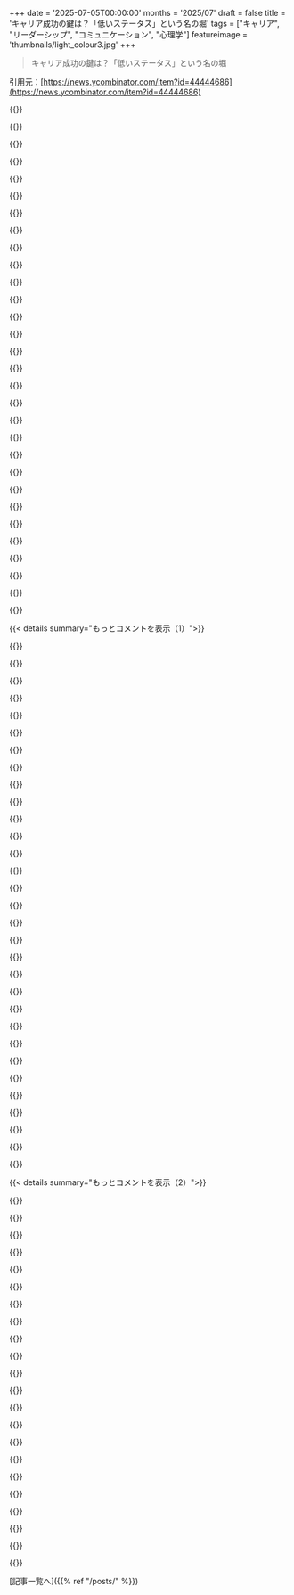 +++
date = '2025-07-05T00:00:00'
months = '2025/07'
draft = false
title = 'キャリア成功の鍵は？「低いステータス」という名の堀'
tags = ["キャリア", "リーダーシップ", "コミュニケーション", "心理学"]
featureimage = 'thumbnails/light_colour3.jpg'
+++

> キャリア成功の鍵は？「低いステータス」という名の堀

引用元：[https://news.ycombinator.com/item?id=44444686](https://news.ycombinator.com/item?id=44444686)




{{<matomeQuote body="なんかちょっと似てるけど、俺は「高いステータスの特権」として考えてるんだ。<br>新人君がいっぱいいるチームで、シニアとしてあえて「バカな質問」とか「ウザい質問」を聞いたり、他の人が考えてそうだってことをわざと言葉にしたりしてる。だって、俺にはその分キャリアのダメージを負う余裕があるからね。" userName="AceJohnny2" createdAt="2025/07/05 03:04:16" color="#45d325">}}




{{<matomeQuote body="バカな質問をすることを絶対に恐れるなよ。何年もペネトレーションテストをやってきた経験から言わせてもらうと、バカな質問にすぐに明確な答えがない時って、誰かがちゃんと考えてない証拠だからね。<br>あと、すぐに答える人を疑うことも恐れるな。賢い人たちを深く考えるより速く答えるように訓練しすぎてるけど、速さと深さにはトレードオフがほぼ常にあるんだ。" userName="matthewdgreen" createdAt="2025/07/05 03:29:03" color="">}}




{{<matomeQuote body="＞バカな質問をすることを絶対に恐れるなよ<br>残念ながら、それは現実世界ではめったに通用しない白黒つけすぎたアドバイスだね。外科医がバカな質問するのを見たいと思う？君が乗ってるフライトのパイロットは？<br>思わないだろ。だって、彼らみたいに判断が本当に重要な人たちが、ちゃんと何をすべきか分かってるって認識が、君の心理的な安心感の一部になってるからね。<br>追記:「バカな質問」って言ってるのは、「基本的なけど明らかに重要な質問」のことじゃないよ。それは、他の人が君なら知ってると思ってることが、実は知らないってバレるような質問、つまり彼らに（正しくても間違ってても）君を見誤ってたかもって思わせちゃう質問のこと。" userName="akoboldfrying" createdAt="2025/07/05 04:09:31" color="#785bff">}}




{{<matomeQuote body="分かったけど、「バカな質問」って言葉を最初に持ち出したのはあなたじゃないよね？だからあなたがどう定義するかより、それが最初にどういう意味で使われたかを一番頑張って解釈する方が大事じゃない？" userName="nothrabannosir" createdAt="2025/07/05 06:40:16" color="">}}




{{<matomeQuote body="うん、俺もチームのシニアだよ（前には似たようなチームのチームリードだったこともあるくらい）。だからマジで気楽にできることがいっぱいあるんだ。<br>1. 若手が良い仕事したら、サポートが必要だったとしても遠慮なく思いっきり褒めてやる。自分で手柄を横取りする必要なんてないからね。<br>2. 自分の目標のために使う時間を少し削って、若手のコーチングをする。これは時間入力のコードもないし、誰も頼んでこないけどね。<br>3. 全然罪悪感なく気軽にこう言える。「いやごめん、それは2週間じゃ無理だよ、6週間かかる仕事だ」「もちろんこの仕事の俺の分はやるけど、成功させたかったらXYZのリソースをコミットしてもらう必要があるよ」<br>4. 組織にとって一番良いと思うやり方でルールを解釈できる。一番細かすぎる解釈してる人を喜ばせる必要はないんだ。<br>5. 自分の仕事の成果が組織にどう価値をもたらしてるか、説得力のある説明ができる。（一方、若手は死ぬほど頑張っても評価されないこともある）<br>俺は中年の白人男性でもあるんだけど、これが根拠のない信頼を結構与えてくれてる気がする。でも、プロとしての経験と合わせると、マジでいろんな意味で若手より楽だと思う。だからちょっとは還元する責任があるね。" userName="iamthemonster" createdAt="2025/07/05 05:18:49" color="#ff5733">}}




{{<matomeQuote body="最初にその言葉（バカな質問）を持ち出した人は、たぶん俺が言った意味で言ったはずだよ。だってもしそうじゃなくて—もし彼が単に「基本的だけど明らかに重要な質問」って意味で言っただけなら—そもそもそれを持ち出す理由がないもんね。なぜなら、基本的だけど明らかに重要な質問は恐れるべきじゃないってことには、100＼%の人が同意するから。" userName="akoboldfrying" createdAt="2025/07/05 08:04:17" color="">}}




{{<matomeQuote body="＞若手が良い仕事したら、サポートが必要だったとしても遠慮なく思いっきり褒めてやる<br>これはチームに良い雰囲気と信頼を築く上で、リーダーシップとして最も効果的なやり方の一つだよ。シニアやリーダーはほとんどのことで当然評価されるから、これは自分から何も奪わないのにね。なんでこんな簡単なことに気づかない人が多いのか、いつも不思議に思うよ。" userName="matwood" createdAt="2025/07/05 08:03:13" color="#ff5c5c">}}




{{<matomeQuote body="俺の経験では、これはたいていキャリアのマイナスにはならず、むしろプラスになるね。ジュニアの頃からこれをやってるけど、今はスタッフエンジニアだよ。手前味噌なのは認めるけど、俺のキャリアの成長はしっかりしてるし、今のチームでもプロのネットワークでも、この習慣のおかげで結構な尊敬と親しみやすさを感じてもらえてると思う。これは長い目で見れば絶対報われるんだ。" userName="no_wizard" createdAt="2025/07/05 03:10:10" color="#ff33a1">}}




{{<matomeQuote body="そうは思わないな。多くの人が、重要だって誰でも思うような基本的な質問でも、それを聞いたらバカだと思われるって思って聞けないでいるんだ。<br>実際問題として、そういう基本的な質問が、誰もが「こんなのバカバカしいほど簡単だ、アホだと思われるのが怖いから聞かないでおこう」って同じように思って、実はまだちゃんと聞かれたり答えられたりしてないケースがたくさんあるんだよ。<br>多分それは、あなたみたいな人にアホだと思われるのが怖いからだって気がするけどね。<br>で、結局そういうバカな質問の一つがちゃんと答えられてなかったり、同じ質問でもみんな全く違う答えを考えてたりすることがよくあるんだ。だから、誰かがそれを持ち出すのは良いことだったわけだ。<br>で、もしその質問が既に関係者で考慮されてて、みんな同じ答えを考えてたとしても、シニアの人が聞けば、たぶん「この人はちゃんと分かってる、念入りに確認してるだけだ」って思われるのに対して、若手が聞けば「誰もが知ってるはずのバカな質問を聞いてる、当然だろ！」って思われることになるんだ。" userName="tharkun__" createdAt="2025/07/05 10:07:10" color="#38d3d3">}}




{{<matomeQuote body="外科医が手術部位に印をつけるのは、昔は標準的な習慣じゃなかったんだ。「左右を間違えてないかな？」「この患者さんで合ってるかな？」って聞くのは、バカげた質問に感じるかもしれない。でも、もし自分が手術を受けるなら、絶対にそういう質問をしてほしいよね！でも、それをやってもらうのはすごく難しいって分かったから、代わりに手術部位に印をつけるようになったんだ。" userName="cthor" createdAt="2025/07/05 04:23:24" color="#ff5c5c">}}




{{<matomeQuote body="私は反対だな。たとえ善意でも、愚かな質問をすると、コミュニティから追放されたり、参加資格を失ったりすることもあるよ。mathoverflowとかstackexhcangeみたいにね。" userName="paulpauper" createdAt="2025/07/05 17:02:55" color="#785bff">}}




{{<matomeQuote body="これはソーシャルコンピテンスだと思ったんだけどね。" userName="blueflow" createdAt="2025/07/05 09:31:40" color="">}}




{{<matomeQuote body="愚かな質問をしないせいで起きる愚かな間違いより、愚かな質問をする方がずっとマシだよ。" userName="mrmincent" createdAt="2025/07/05 11:32:09" color="#ff5c5c">}}




{{<matomeQuote body="キャリアの中で何度か、基本的だけど重要な質問をして怒られた経験があるよ。例えば＊この変換はどんな不変量を保つ？＊このステップでレイテンシはどうなる？＊テスト落ちてるのにリリースした理由は？とかね。<br>そういう質問で周りに煙たがられたんだ。" userName="SpicyLemonZest" createdAt="2025/07/05 16:26:05" color="#ff5c5c">}}




{{<matomeQuote body="そうだね、これってシニアさを測る良い指標かも。“愚かな質問”を恐れないなら、君は愚かじゃないんだ。<br>でも、質問しても周りがコンテキストを理解できなかったり、別の問題で手一杯だったりすることもあるよ。<br>それはまるで、大学の数学教授が“自明”って言う問題が、実際には経験がないと分からないのと似てるね。" userName="worldsayshi" createdAt="2025/07/05 13:19:33" color="#45d325">}}




{{<matomeQuote body="外科医やパイロットになる人は、絶対“愚かな質問”をしてほしいよね。この記事の議論は、人としての成長と変化についてなんだよ。" userName="pharrington" createdAt="2025/07/05 04:21:55" color="#ff33a1">}}




{{<matomeQuote body="同意したいけど、逆のパターンもあるんだ。上のマネジメントがこの原則を理解せず、ひどいリーダーだと、ジュニアだけが評価され、現場のリーダーの貢献がないと見なす場合がある。<br>ソフトスキルは、現場で活きるには、上から評価されることが必要なんだ。たいていはそうなるけど、いつもじゃないね。" userName="brookst" createdAt="2025/07/05 12:42:41" color="#ff5c5c">}}




{{<matomeQuote body="僕が言いたいのは、“愚かな質問”と思われそうなことを質問するかどうかは、常に質問するっていう白黒思考じゃなく、ちゃんと判断して決めろってことだよ。<br>質問することで評判を損なうほど愚かな質問は存在するってことさ。<br>＞「あなたみたいな人にバカだとレッテルを貼られるのが怖い」って？<br>人は行動を見て判断するもんでしょ。あなただってそうしてるはずさ。" userName="akoboldfrying" createdAt="2025/07/06 00:13:53" color="#45d325">}}




{{<matomeQuote body="だから、ジュニアは「初心者だから」って特権で“愚かな質問”をしまくるのが大事。シニアなら、評判で許される。<br>“賢い人”は軽く説明されても理解できると思われがちだけど、複雑なシステムでは間違いなく理解されるのは重要。<br>酷い例では、産業用制御のセキュリティが管理ソフトがデフォルトで入ってないことに依存してた話。<br>設計者は「ソフト知識＝アクセス制御」と思ってたらしい。大量の“愚かな質問”でヤバさが判明。" userName="matthewdgreen" createdAt="2025/07/05 15:00:11" color="#45d325">}}




{{<matomeQuote body="「バカな質問」の原則、説明するの難しかったんだけど、あなたの例はマジ完璧！ありがとう、これパクらせてもらうわ :)" userName="niuzeta" createdAt="2025/07/05 17:44:06" color="#ff33a1">}}




{{<matomeQuote body="キャリアで同じような経験あるけど、チームによるかな。質問しても返事がイマイチで、掘り下げると怒る人もいる。そこで止めるとモヤモヤするし、どっちにしても相手の印象悪くなるんだよね。チームに馴染むのにも良くない。筆者もこういう経験ある？どうしてる？" userName="pfannkuchen" createdAt="2025/07/06 07:07:31" color="#785bff">}}




{{<matomeQuote body="それ分かる。親コメントは、「バカな質問」する時もちゃんと判断しろって意味で読んだよ。あなたのコメントは、とにかく「バカな質問」には絶対反対！って読んでたんだよね。" userName="tharkun__" createdAt="2025/07/06 08:07:57" color="">}}




{{<matomeQuote body="「始めたばかり」の特権、って指摘、マジで素晴らしいし超使えるね！これ現実的だわ。" userName="akoboldfrying" createdAt="2025/07/06 00:23:04" color="">}}




{{<matomeQuote body="＞基本的な、でも重要な質問は絶対恐れるなってみんな同意してる<br>あなたはほとんどの人がどう考えてるか、あんまり分かってないね。" userName="Lewton" createdAt="2025/07/05 13:29:12" color="#785bff">}}




{{<matomeQuote body="＞これは人としての成長と変化についての議論だ<br>そうかな？元の発言は「絶対」って言ってて、成長や変化は条件に入れてなかったよ。アドバイスの範囲を絞ろうとするほど、結局そのアドバイスが常に正しいわけじゃないって、暗黙のうちに認めてるよね。" userName="akoboldfrying" createdAt="2025/07/05 08:07:30" color="#ff33a1">}}




{{<matomeQuote body="それ、マジで最高の例だね！" userName="stevage" createdAt="2025/07/05 12:13:00" color="">}}




{{<matomeQuote body="だいたい同意だけど、世界を単純化しすぎかな。仕事って、そのこと固有の情報（質問OK）と、これまでの経験から来るものがあるじゃん。難しいことだと、後者が大事。経験がないのに「バカな質問」しまくると、他のとこもダメなの？って思われちゃう。社会のためには無能が早くバレるのがいいけど、その人自身には良くない。多くの人は完璧じゃないから、別の方法で情報得る方がいい時もある。質問は最速だけどコストかかる。結局、ケースバイケースで判断しろって話だよ。" userName="akoboldfrying" createdAt="2025/07/06 01:04:30" color="#ff5733">}}




{{<matomeQuote body="＞バカな質問に分かりやすい答えがない時は、誰かがちゃんと考えてないんだ<br>定期的に「バカな質問」してるとマジ面白いよ。上級エンジニアばかりの場で質問しても、困った沈黙が返ってくること、結構あるんだよね。重要だけど「バカ」な質問って、考えるのとか優先順位つけるの難しいからか、結構スルーされてる気がする。" userName="worldsayshi" createdAt="2025/07/05 13:25:56" color="#ff5c5c">}}




{{<matomeQuote body="二つ目のポイント（たぶん、すぐ完璧じゃなくていい的な？）大好きだし、でも苦労もしてる。すぐに「90%確実」な答え出すより、完璧な答えが遅れてもいいからそっち欲しい、ってみんな思ってるって分かるのに、キャリアの半分かかったよ。素早いからって賢く見えるわけじゃないんだね。" userName="mberger" createdAt="2025/07/06 11:04:08" color="#ff33a1">}}




{{<matomeQuote body="良い教訓だね。この数年で、新しいことは誰でも最初は下手だし、上手くなる唯一の方法は練習だって子供に教えたんだ。「これやったことないし！これから上手くなるよ！」って返せるようになってすごいよ。失敗を受け入れて、どう改善するか考えるなんて、この mindset を持てたら最高だね。" userName="caseysoftware" createdAt="2025/07/05 17:06:00" color="#ff5c5c">}}




{{< details summary="もっとコメントを表示（1）">}}

{{<matomeQuote body="「何かに下手くそなのは、ちょっとは上手くなるための最初のステップだよ。」--- ジェイク・ザ・ドッグ" userName="kaycebasques" createdAt="2025/07/05 17:23:23" color="">}}




{{<matomeQuote body="反論：ギターを習うみたいな新しい趣味も、真剣にやろうと決めると楽しめなくなることがあるよ。" userName="OjotCewIo" createdAt="2025/07/05 19:45:50" color="">}}




{{<matomeQuote body="「〜するべきだ」みたいに義務感に変わると、経験上それは何にとっても致命的だね。「べき」がなければ楽しいままだ。そのバランスを見つけるのが難しいんだ。" userName="dceddia" createdAt="2025/07/05 21:26:00" color="#ff33a1">}}




{{<matomeQuote body="神は人間が使う言葉を全て本に書いたんだけど、それが終わると神はその本に背を向けたんだ。するとサタンがこっそり忍び込んで「すべきだ」と「べきだ」っていう二つの言葉を加えたんだって。" userName="SlowTao" createdAt="2025/07/05 21:39:43" color="">}}




{{<matomeQuote body="僕の経験では、これは下手でも楽しむためじゃなくて、タスクや仕事みたいに趣味を扱うことにもっと関連してると思う。関係は逆向きかな — 楽しめなくなった時に趣味が「真剣」だって感じるようになるんだよ。" userName="esteth" createdAt="2025/07/05 22:48:06" color="">}}




{{<matomeQuote body="僕の経験とは違うな。何年もバスケが下手くそでも、どんなに「真剣な」練習をしても、僕はバスケを愛し続けてるよ。" userName="unclad5968" createdAt="2025/07/05 20:59:26" color="">}}




{{<matomeQuote body="コードを書き始めて25年、プロとしては15年になるけど、今も変わらず楽しんでるよ。" userName="johnfn" createdAt="2025/07/05 21:31:20" color="">}}




{{<matomeQuote body="新しいことは下手っていう意見には反対だな。生まれつきの才能や、別の経験から活かせるものってあるし。「ひらめき10％、努力90％」には同意だけど、同じ努力をするなら才能がある人がない人に大きく勝つよ。何でもそう。スポーツも筋トレも、IQやEQが必要な仕事も、立ち直る力も幸福度も、全部。遺伝子ってすごく決定的なんだ。あと、失敗がそこまで痛くないから簡単に立ち直れる人もいるって確信してる。そういう人は mindset を「保つ」必要なんてなくて、ただそれを持ってるだけなんだ。" userName="OjotCewIo" createdAt="2025/07/05 19:44:48" color="#ff5c5c">}}




{{<matomeQuote body="それ違うと思うな。生まれつきの才能とか経験って絶対あるよ。「ひらめき10％、努力90％」には同意するけど、同じ努力量なら、才能ある人がそうじゃない人に圧勝するって。たぶん、あなたは相手の言ってることを誤解してるんじゃないかな。みんなが練習すれば何でも同じくらい上手くなる、なんて言ってないよ。「最初からすごくなくても諦めるな」って言いたいんだと思う。<br>初めてバスケやるとして、たとえサッカー経験者で運動神経良くても、毎週やってる人に最初からついていくのは無理だろ？ 電気エンジニアで methodicalness （方法論）に慣れてても、木工初心者がいきなりすごいテーブル作れるわけない。練習してる人には絶対敵わないよ！正直、何でも最初から上手いと思ってるなら、たぶん本当の「上手い」がどんなか知らないだけだよ（結果は同じに見えても、隠れた部分がすごかったり、時間が10分の1だったり）。<br>でも、練習すれば上手くなるって信じてたら続けられる。生まれつきの才能がないって思ったら諦めて、絶対上手くならない。" userName="majormajor" createdAt="2025/07/05 20:12:30" color="">}}




{{<matomeQuote body="「相手の言ってることを誤解してるんじゃないか？…最初からすごくなくても諦めるな、って言ってるんだ」<br>いや、それ相手が言ってることじゃないよ。文字通り「新しいことは何でも下手だ」って書いてた。それに対して私は disagree（反対）したんだ。新しいことでも最初からすごく上手くて、ベテランに信じられない速さで追いつき、追い越す人もいるんだよ。そういう人たちの学習体験は、努力が必要ないわけじゃないけど、成功が早いから基本的に楽しいんだ。少なくとも2人の同僚でそれを見てきた。完全に新しい分野（1人は何度も！）に飛び込んで、数週間でベテランを追い越してたよ。こういう人たちがシニアプリンシパルとか、ディスティングイッシュト・ソフトウェア・エンジニアに昇進する傾向があるんだ。<br>「初めてバスケ…毎週やってる人についていくのは無理だろ？」<br>1〜2ヶ月で大体追いつけると期待していいよ！（うちの高校だと、サッカー部とバスケ部は実質同じメンバーだった）。<br>「時間が10分の1」<br>これには同意。でも、私のポイントは、一部の人にとっては、そう短い時間で同等の結果に近づくのが、比較的早くて、楽しいプロセスだってことなんだ。彼らは早くから plateau（停滞）しないし、最初から苦労しない。<br>「生まれつきの才能がないと思ったら諦める…絶対上手くならない」<br>その通りだけど、だからといって「全部出し切る」ことが絶対的に上手くさせる（絶対的なスケールで）って意味じゃない。以前の自分より上手くなるのは間違いないけど、その進歩は、もっと世界的に見たら「競争力がある」とは言えないかもしれない。真剣に取り組んだ後で諦めるのが、客観的に妥当な場合もあるんだ。一部の人にとって、 persevering （粘り強く続けること）がチャレンジ（意思の弱さ、継続性の欠如）だけど、他の人にとっては、 failure（失敗）や mediocrity（凡庸さ）を受け入れて、そして——もしかしたら——もっと良いものを見つけることがチャレンジなんだ。" userName="OjotCewIo" createdAt="2025/07/05 20:35:25" color="#ff5c5c">}}




{{<matomeQuote body="ハハ、似たようなことすぐ上の返信に書いたな。一つだけ違うのは、最初はすんなりできる人でも、早めに plateau （停滞）するかもしれないってことだ。" userName="rzzzt" createdAt="2025/07/05 21:41:23" color="">}}




{{<matomeQuote body="ノミやバスケットボール、半田ごてを手に取って、0〜2回見せられただけで本当に印象的なことをする人たちっているよね。ひどいテクニックだったり、コツを知らなかったり、すぐに plateau （停滞）したりするかもしれないけど、何かをする経験が、そこそこ上手くなるまでの failure（失敗）の連続じゃなくて、 wins （成功）のレベルが上がっていく感じなんだ。" userName="rzzzt" createdAt="2025/07/05 21:34:54" color="">}}




{{<matomeQuote body="そういう人たちだって、あなたと同じように能力の限界を伸ばしてる最中だよ。ただ、自分の今の限界の少し下で試してるだけなんだよ。" userName="immibis" createdAt="2025/07/05 21:46:55" color="">}}




{{<matomeQuote body="ああ、でも生まれつきの才能がある人って、しばしば怠け者で才能を当たり前だと思ってるんだよね。こういう人たちは、よく頑張って outwork （努力で打ち負かし）て、彼らより上手くなることができるよ。" userName="jvans" createdAt="2025/07/07 01:52:31" color="">}}




{{<matomeQuote body="生まれつきの才能は、自分の identity （自己認識）と結びついている場合もあって、それが failure（失敗）をより overwhelming （耐え難いもの）にするんだ。（もし本気で頑張らなかったら、 failure （失敗）はそれほど crushing （打ちのめすもの）に感じない）。<br>単に何かが easy （簡単）だという期待（ identity （自己認識）／ sel-worth （自己肯定感）への強い結びつきなしに）だけでも、 failure （失敗）をより painful （苦痛）にすることがある。<br>easy （簡単な）成功は、”friendly”（友好的な）環境にいるときに、 progress-enabling skills （進歩を可能にするスキル）を身につけないことにもつながる（例えば、学業優秀な人が、大学前に study skills （学習スキル）や discipline （規律）を学ばない）。生まれつきのスキルと casual （気楽な）訓練だけでは期待に応えられなくなったとき、 meta-skills （メタスキル）を身につけるための emotional reserve （精神的なゆとり）と external support （外部からの支援）がないんだ。<br> failure aversion （失敗回避）と lack of self-discipline （自己規律の欠如）は、”work ethic”（労働倫理）とはいくらか独立しているんだ。 failure （失敗）を恐れている人は、 easy （簡単な）タスクや、 internal （内的）あるいは peceived external judgment （認識された外部評価）のないタスクに一生懸命取り組むことがある。なぜなら、そういうタスクは、あまり頑張らないよりもずっと気持ちが良いからだ。<br>悲しいことに、ある人の well-meaning compliment （善意の褒め言葉）によって、”safe”（安全な）活動が”ruined”（台無し）にされることがある。それはその活動に expectation （期待）を持ち込むからだ。（奇妙なことに、 indirect compliments （間接的な褒め言葉）は、 significantly less problematic （はるかに問題が少ない）ように見える。「これらの装飾は本当に素敵に見える」は、自分がやったと知っていても受け入れられるように感じることがある一方で、「装飾、本当にいい仕事をしたね」は、 expectation （期待）の新しいより高い基準を設定したり、あるいは、その人が just being nice （ただ親切にしているだけ）だという理由で self-doubt （自己疑念）を持ち込んだりすることで、 crushing （打ちのめすもの）に感じることがある）。" userName="Paul_Clayton" createdAt="2025/07/08 17:43:43" color="#38d3d3">}}




{{<matomeQuote body="誰が言ったか覚えてないけど、この言葉がすごく好き：「もし failure （失敗）しないと分かっていたら、何をしたいか？」" userName="RaftPeople" createdAt="2025/07/05 17:49:26" color="">}}




{{<matomeQuote body="何らかの形で failure （失敗）しないようにする方法はないと私は主張するな。笑" userName="SlowTao" createdAt="2025/07/05 21:40:59" color="">}}




{{<matomeQuote body="失敗しないなんて無理だよ、って意見もあると思うんだ。まあそうだね。でも、あの引用は結果を気にせず、本当にやりたいことをやろうっていう意味合いが強かったと思うよ。" userName="RaftPeople" createdAt="2025/07/06 17:08:04" color="">}}




{{<matomeQuote body="代わりに「もし割とすぐに得意になるなら、あなたは何をする？」っていうのはどうかな？" userName="cutemonster" createdAt="2025/07/06 16:57:10" color="">}}




{{<matomeQuote body="Cate HallはAsteraのCEOで、元最高裁判所弁護士、元世界No.1女性ポーカープレイヤーなんだって。この記事は「逆シグナリング」（成功者が謙遜する）だと思うけど、内容は正しい方向を向いてるね。今のCate Hallは全然低ステータスじゃない。でも、今の彼女がいるのは、昔の彼女がそういうマインドセット（低いステータスという考え）を持っていたから、すごく大変なことを試して乗り越えられた部分があるんじゃないかな。たまたま彼女には、本当にすごい場所にたどり着く才能もあったわけだけど。<br>こういう人から学ぶべき本当の教訓は、長い鍛錬の道を歩み始める前に、自分の強みと弱みをしっかり見極めることがすごく大事だってことだね。もし今低ステータスでも、将来、粘り強く頑張ればもっと高ステータスになれる見込みがあるなら、頑張り抜けばいい。そうじゃないなら..." userName="hiAndrewQuinn" createdAt="2025/07/05 11:08:54" color="#38d3d3">}}




{{<matomeQuote body="彼女はVCから資金を得た創業者で、Yale卒、初仕事はGoldmanだよ。記事で彼女が語ることは、彼女がそれを経験してないから”低ステータス”じゃないんだ。でも、彼女が説明する感覚から、彼女にとっての”低ステータス”が何かが分かるね——それは”恥ずかしさ”だ。" userName="e1g" createdAt="2025/07/05 15:35:12" color="#785bff">}}




{{<matomeQuote body="それは相対的なものだよ。ある集団では低ステータスでも、別の集団では高ステータスでも、まったく同じ人物であり得るからね。Yaleでオンラインいじめに遭ったらしいから、そこで彼女は低ステータスだったみたいだね。" userName="samdoesnothing" createdAt="2025/07/05 15:49:45" color="">}}




{{<matomeQuote body="それは”[dead]”になったの？それとも”[flagged]”？もし前者なら自動で、このコメントのせいじゃなくて前のコメントのせいだろうね。新規アカウント（緑の名前）は、複数のコメントで低評価や報告があると結構早く自動通報され得るよ。" userName="Rexxar" createdAt="2025/07/05 22:42:15" color="">}}




{{<matomeQuote body="Yaleに入ることって、将来高ステータスになる素質があるって良い証拠だよね。Yaleに入ったほとんどの人にとって、粘り強く続けることが一番のアドバイスだよ。" userName="hiAndrewQuinn" createdAt="2025/07/05 16:25:42" color="">}}




{{<matomeQuote body="Yale入学って、潜在力じゃなくて直接高ステータスになることだよ。SATとかAP examとか、そういうステータス関連のテストで選ばれるんだ。JD Vanceみたいな人も少ない。あと、高ステータスになるのに何かが必要ってのは間違ってる。ステータスには運も大きいから。Yaleは過去の証明であって、将来の幸運を保証しないよ。" userName="kragen" createdAt="2025/07/05 19:36:34" color="#ff5c5c">}}




{{<matomeQuote body="コメント2の、「高ステータスになるのに何かが必要ってのは間違い」と「Yale入学は直接高ステータスを与える」って話、矛盾してない？Yaleに入るって、高ステータスになる方法が少なくとも一つあるって聞こえるよ。" userName="hiAndrewQuinn" createdAt="2025/07/05 21:52:42" color="">}}




{{<matomeQuote body="いや、「高ステータスになるには何かが必要」ってのは、高ステータスになるのに「必須」な特性のこと。「直接高ステータスを与える」ってのは「十分」な条件。十分な条件はあっても、必須な条件は何もなくても全然OK。君は∀と∃を間違えてるよ。" userName="kragen" createdAt="2025/07/05 22:39:20" color="#ff33a1">}}




{{<matomeQuote body="高ステータスになる全ての特性の集まりSを考えてみて。「Yaleに入った」はSにあるからSは空じゃない。「Sの中のどれか一つを持ってること」ってのが、君が言う「高ステータスになるのに必要な特性」になるんじゃない？現実にもできることだし。だから君の言葉だと、高ステータスになるのに何かが必要、ってことになるよ。" userName="hiAndrewQuinn" createdAt="2025/07/06 00:02:44" color="#ff33a1">}}




{{<matomeQuote body="それは違うよ。君は同じ論理的間違いを、もっと長々と繰り返してるだけ。たぶん、議論を難しくして欠陥がないように見せかけて、人が騙されるのを期待してるんじゃないの。" userName="kragen" createdAt="2025/07/06 06:40:57" color="">}}




{{<matomeQuote body="ごめん、マジで分からないわ。Q（高ステータス）になる十分条件を全部集めて、「または」で繋げれば、Qになる必須条件を作れるんじゃない？「Yaleに入るか、金持ちか、面白いか…」みたいな。<br>俺が言いたいのは、こういう問題で、そんなステートメントが（自明じゃなく）存在してるってだけ。全部書けるとかじゃない。なんでそれがダメなの？" userName="hiAndrewQuinn" createdAt="2025/07/06 10:29:25" color="#ff5c5c">}}

{{</details>}}




{{< details summary="もっとコメントを表示（2）">}}

{{<matomeQuote body="具体的に言うと、高ステータスになる相手と結婚するのに「必須」なのは運だけ。可能性を高める特性はあるけど、必須でも十分でもない。<br>論理学的には、Qが真である理由が外部にある必要はない。原因論は論理学外。<br>Qの真理に必須な命題は無限にあるけど、全部リストできないし意味ない。有限の命題でSを作っても、その十分条件をORで繋げても必須条件になる保証はないよ。" userName="kragen" createdAt="2025/07/06 21:48:33" color="#45d325">}}




{{<matomeQuote body="こういうのあんまり話されないけど、「social status」は同じレベルの仲間内の話で、「social position」は富や教育とか、社会全体の特権を指す、って区別するのがいいと思う。<br>最近の変な動きは、億万長者が他の億万長者とstatusを競ってるみたいに見えるね。<br>Paul FusselのClassって本がこの二つの話をしてるからおすすめだよ。" userName="joe_the_user" createdAt="2025/07/05 19:13:49" color="#45d325">}}




{{<matomeQuote body="俺のリサーチだと、AlveaはEffective Alturismがやったプロジェクトで3年で終わって儲からなかった。今はAsteraにいるけど、金持ちのお遊び場で、研究者に何かやらせるために金ばらまいてるだけみたい。<br>本当の教訓は、Ivy Leagueエリートの金持ちの友達作って、AGIやるのに金を出してもらうべきってこと。40人くらいの会社がAGIできると思う？<br>堀（moat）を越えて金持ち友達作るか。" userName="__turbobrew__" createdAt="2025/07/05 19:17:10" color="">}}




{{<matomeQuote body="まあね、高いステータスだからって社会にたくさん貢献してるわけじゃないし、中くらいのステータスだからって価値が低いわけじゃないよ（例えば看護師とか幼稚園の先生とか）。彼らの価値はすごいけど、得られるステータスはせいぜい中くらいだ。だから、世の中の「ゲーム」ってなんかおかしいな、って感じたら、たぶんその感覚は正しいのかもね。" userName="weatherlite" createdAt="2025/07/06 05:22:12" color="#38d3d3">}}




{{<matomeQuote body="Alveaっていうスタートアップは2021年末に始まって、コロナのOmicron株ワクチンを早く作るっていう超難しい目標だったんだ。会社設立から第1相臨床試験まで、最速だったらしい。でも、パンデミックの状況が変わって、大きな影響を与えるのが難しくなったから、治験中に中止したんだって。<br>正直、Alveaのアイデアは書類上はクレイジーには聞こえないね。新薬の開発期間を短くするっていうのはすごく良いアイデアで、むしろ官僚的な問題でボトルネックになってるみたいだし。それだけをミッションにした会社なら、専門知識があるグループにサービスを売ることで、すごく儲かる可能性もある。俺の推測だけど、自分で薬を作ろうとしたときにしくじったんじゃないかな。その時、US governmentから資金をもらうには必須条件だったのかもしれないけど、わからない。" userName="hiAndrewQuinn" createdAt="2025/07/06 11:25:57" color="">}}




{{<matomeQuote body="「カウンターシグナリング」ができるお金持ちとか、高いステータスの人を真似するのは気をつけな！参考になる記事ここにあるよ。<br>https://www.robkhenderson.com/p/the-perils-of-imitating-high..." userName="FlyingSnake" createdAt="2025/07/05 11:36:04" color="#ff33a1">}}




{{<matomeQuote body="高いステータスを得るために低いステータスであることを奨励するなんて、新しい「ステータス争い」を作る天才的なやり方だね。" userName="baxtr" createdAt="2025/07/05 11:26:56" color="">}}




{{<matomeQuote body="A：いや、お金ってあんまり重要じゃないんだよね。<br>B：お金があるからそう言えるんだろ。<br>A：そうだね。<br>（うろ覚えの引用、映画は覚えてないけど）" userName="nine_k" createdAt="2025/07/05 18:21:22" color="">}}




{{<matomeQuote body="才能がある人は、普通より学ぶのが速いから、他の人ほど恥ずかしい思いをしなくて済むんだ。やってることは下手でも、その学習スピードで周りを感心させるからね。あと、何か一つ本当に得意になれば、他のことが下手でも大丈夫になりやすい。でも、筆者の言ってることに反対してるわけじゃないよ。" userName="posix86" createdAt="2025/07/05 17:21:37" color="">}}




{{<matomeQuote body="この記事はカウンターシグナリングだね。でも言ってることは正しいと思う。「彼女はタフだから成功した」なんて言われても意味ないよね。成功は運とか戦略とか色々だから。あと、個人的には人前ではステータス気にしないフリして、内心ではちゃんと気にするのが大事だったな。" userName="joe_the_user" createdAt="2025/07/05 19:37:26" color="#45d325">}}




{{<matomeQuote body="＞「彼女はタフだから成功した」みたいな言い方は、アドバイスとしても、行動可能/検証可能な発言としても無意味だよ<br>ここから取るべき行動は、自分がタフかどうか見極めて、違うと思ったら諦めて、自分にもっと合ってる別のことに移るってことだよ。これはすごく行動可能なアドバイスに見えるね。ただ、誰かの自尊心をくすぐるようなアドバイスじゃないってだけで。例を挙げるね。17歳の時、環境保護団体の飛び込み営業員をちょうど一日だけやったんだ。" userName="hiAndrewQuinn" createdAt="2025/07/06 00:13:55" color="#ff33a1">}}




{{<matomeQuote body="カウンターシグナリングだって指摘してくれてありがとう。でも、それはそれとして良いアドバイスだって言いたいね。効率的な高速道路みたいなものだよ。道が真っ直ぐで飾り気がないのは、「科学的」で理にかなってるって見せることで、政府や世間に良いアイデアだって納得させる方法だから。効率的であること自体が結局良いことだって事実は、ほとんど副次的な効果だけど、無視できない！" userName="ImaCake" createdAt="2025/07/05 12:32:24" color="#ff5733">}}




{{<matomeQuote body="関連する話だけど、一人旅中に何かをしようと思って、本能的に嫌だな、って感じたら、無理にでもやるようにしてるんだ。そうすると面白い人に出会えたり、行ったことない場所に行けたりして、自信になるよ。あと、元リモートソフトウェアエンジニアで3年間やってたんだけど、また人と交流するのがすごく元気が出るんだ。これ以上の元気剤はないね。" userName="vasilzhigilei" createdAt="2025/07/05 02:43:45" color="#ff5733">}}




{{<matomeQuote body="これすごく当てはまるね。いろんな決断に言えることだと思う。例えば、DBが要る製品を作るとして、DB作るのが好きでもDBは最後にやれとか。難しいことを先にやって、早く失敗するのが大事ってことだ。簡単な道は誰でも知ってるからね。" userName="djoldman" createdAt="2025/07/05 03:27:18" color="#38d3d3">}}




{{<matomeQuote body="ソロ旅で「低いステータス」の堀をマジで実感したよ。2011年に日本に行った時。先進国のG7だけど、他の国と違って英語話せる人が少ない。だから下手な日本語で乗り切るか、英語でダメ元コミュニケーションして超バカに見られるか、だったんだ。この2週間で、大学で2年勉強するより日本語レベル上がった気がする。" userName="bitwize" createdAt="2025/07/05 17:55:04" color="">}}




{{<matomeQuote body="イタリア語が一番ペラペラになったのは、アパートの鍵なくして周りの人に聞きまくった時だな。もう2年以上イタリアにパートタイムで住んでたんだけど、自国の会社のリモートワークだったから全然話す機会がなかったんだ。幸い、イタリア人はその国の言葉を話そうとする人を評価してくれるから助かったよ。" userName="Tade0" createdAt="2025/07/05 20:05:11" color="">}}




{{<matomeQuote body="この考え方のフレーム好きだよ。でも、ポーカーのこれについてコメントしたいんだけどね。＞ポーカーでは理論学習でも上達可能…でも、他のプレイヤーと、しかも自分よりうまい人の前でたくさん実践しないと成功できない。<br>ポーカーは昔からあるゲームで、ほとんどの期間、皆実践で学んでて全然ダメだったんだ。何かに秀でてる人は、普通の人より理論学習を多くやってるよ。やることは必要だけど、それがメインじゃないんだ。メンターから教わるか、自分で理論を学ぶか。でも多くの人は理論と実践のバランスを間違えてる。理論の方が難しくてすぐ報われないから、実践に寄りすぎなんだよね。" userName="ants_everywhere" createdAt="2025/07/05 02:50:38" color="#ff33a1">}}




{{<matomeQuote body="これの側面として、実践からの学習ってただやるだけじゃないんだよね。自分がやってること、周りの人がやってることに注意を払って、それを見直すこと。これは必ずしも「理論」学習じゃないけど、意図的というか、ちゃんとした勉強なんだ。ただ漫然とやってれば上手くなるってわけじゃない。たくさんやっても何も学ばないことって結構あるよ。" userName="BrenBarn" createdAt="2025/07/05 06:38:34" color="">}}




{{<matomeQuote body="スコットランドで育った。90年代にね。行ってた高校は、私のスペクトラムの幅広さに対応できる設備がなかったんだ。「遅れた子」向けのプログラムに入れられた。これが、自分が部屋で一番バカだって「知る」ことにつながったと思う。それで、最終的に生き残るためのメカニズムとして、まあ…気にしないことを学んだんだ。大学、20代、30代ずっと、部屋で一番バカな気がしてたけど、別に気にしなかった。ただその部屋にいれるのが超幸せで、言いたいことを言ったり、聞きたいことを聞いたりしてた。今年齢を重ねて、これがどれだけ恵みだったか気づいたよ。だって、常にめちゃくちゃ優秀な人たちが集まる部屋にいれて、そこにいるだけでそれなりのお金をもらってるんだからさ。「低いステータス」もそんなに悪くない。" userName="neom" createdAt="2025/07/05 04:34:49" color="#ff5733">}}




{{<matomeQuote body="Seth GodinのThe Dipっていう本のコンセプトにすごく似てるね。Googleに簡単に要約させたらこう出たよ。＞The Dip: ゴディンが使う言葉で、新しいプロジェクト、スキル、キャリアを始めた最初の興奮期の後、成功や習得を達成する前にやってくる、避けられない困難な期間のこと。これは物事が難しく、フラストレーションが溜まる時期で、多くの人が諦めたくなる。＞Embracing the Dip: The Dipにがっかりするんじゃなくて、ゴディンはディップをチャンスと捉えられると言う。それは自然なフィルターとして機能し、粘り強さを持ってやり抜く決意がある人と、そうでない人を分ける。ディップを乗り越えることで、より強くなり、潜在的により大きな報酬を得られる。<br>" userName="nico" createdAt="2025/07/05 04:51:34" color="#ff5733">}}




{{<matomeQuote body="＞避けられない<br>いや、そうでもないよ。それは人によるね。自分をよく知ってる人とか、新しいことによっては、最初からうまくいく人もいる。そういうの見たことあるよ。" userName="OjotCewIo" createdAt="2025/07/05 19:48:52" color="">}}

{{</details>}}



[記事一覧へ]({{% ref "/posts/" %}})
